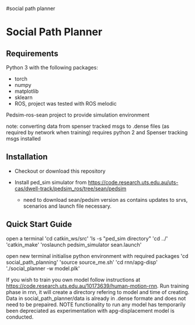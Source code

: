 #social path planner

Social Path Planner
===========================

Requirements
------------
Python 3 with the following packages:

* torch
* numpy
* matplotlib
* sklearn
* ROS, project was tested with ROS melodic

Pedsim-ros-sean project to provide simulation environment

note: converting data from spenser tracked msgs to .dense files (as required by
network when training) requires python 2 and Spenser tracking msgs installed


Installation
------------

* Checkout or download this repository

* Install ped_sim simulator from https://code.research.uts.edu.au/uts-cas/dwell-track/pedsim_ros/tree/sean/pedsim
    - need to download sean/pedsim version as contains updates to srvs,
      scenarios and launch file necessary. 

Quick Start Guide
-----------------

open a terminal 
    'cd catkin_ws/src'
    'ls -s "ped_sim directory"
    'cd ../'
    'catkin_make'
    'roslaunch pedsim_simulator sean.launch'

open new terminal
initialise python environment with required packages
    'cd social_path_planning'
    'source source_me.sh'
    'cd rnn/apg-disp'
    './social_planner -w model.plk'

If you wish to train you own model follow instructions at
https://code.research.uts.edu.au/10173639/human-motion-rnn. Run training phase
in rnn, it will create a directory refering to model and time of creating. Data
in social_path_planner/data is already in .dense formate and does not need to
be prepaired. NOTE functionality to run any model has temporarily been
depreciated as experimentation with apg-displacement model is conducted. 
    
